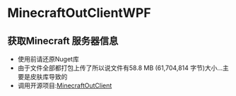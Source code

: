 # MinecraftOutClientWPF
## 获取Minecraft 服务器信息
* 使用前请还原Nuget库
* 由于文件全部都打包上传了所以说文件有58.8 MB (61,704,814 字节)大小...主要是皮肤库导致的
* 调用开源项目:[MinecraftOutClient](https://github.com/Nsiso/MinecraftOutClient)
